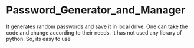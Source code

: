 # Password_Generator_and_Manager
It generates random passwords and save it in local drive. One can take the code and change according to their needs. It has not used any library of python. So, its easy to use
